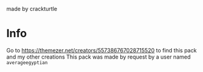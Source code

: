 made by crackturtle

# Info
Go to <https://themezer.net/creators/557386767028715520> to find this pack and my other creations
This pack was made by request by a user named ```averageegyptian```
